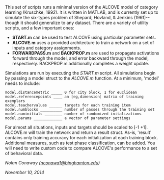 This set of scripts runs a minimal version of the ALCOVE model of category learning (Kruschke, 1992). It is written in MATLAB, and is currently set up to simulate the six-types problem of Shepard, Hovland, & Jenkins (1961)--though it should generalize to any dataset. There are a variety of utility scripts, and a few important ones:

- **START.m** can be used to test ALCOVE using particular parameter sets.
- **ALCOVE.m** uses a provided architecture to train a network on a set of inputs and category assignments.
- **FORWARDPASS.m** and **BACKPROP.m** are used to propagate activations forward through the model, and error backward through the model, respectively. BACKPROP.m additionally completes a weight update.

Simulations are run by executing the *START.m* script. All simulations begin by passing a model struct to the *ALCOVE.m* function. At a minimum, 'model' needs to include:

```
model.distancemetric _____ 0 for city block, 1 for euclidean
model.referencepoints ____ an [eg,dimension] matrix of training exemplars
model.teachervalues ______ targets for each training item
model.numblocks __________ number of passes through the training set
model.numinitials ________ number of randomized initalizations
model.params _____________ a vector of parameter settings
```

For almost all situations, inputs and targets should be scaled to [-1 +1]. ALCOVE.m will train the network and return a result struct. As-is, 'result' contains only training accuracy for each initialization at each training block. Additional measures, such as test phase classification, can be added. You will need to write custom code to compare ALCOVE's performance to a set of behavioral data.

*Nolan Conaway (nconawa1@binghamton.edu)* 

*November 10, 2014*